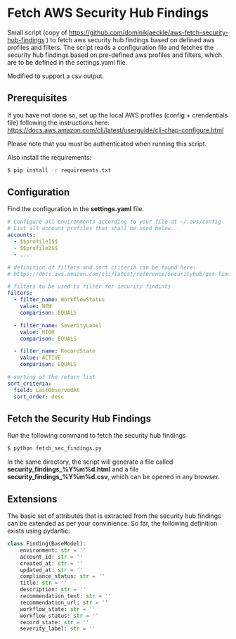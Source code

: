 # Fetch AWS Security Hub Findings

Small script (copy of https://github.com/dominikjaeckle/aws-fetch-security-hub-findings ) to fetch aws security hub findings based on defined aws profiles and filters. The script reads a configuration file and fetches the security hub findings based on pre-defined aws profiles and filters, which are to be defined in the settings.yaml file. 

Modified to support a csv output.

## Prerequisites
If you have not done so, set up the local AWS profiles (config + crendentials file) following the instructions here: https://docs.aws.amazon.com/cli/latest/userguide/cli-chap-configure.html 

Please note that you must be authenticated when running this script. 

Also install the requirements:
```bash
$ pip install -r requirements.txt
```

## Configuration
Find the configuration in the **settings.yaml** file.
```yaml
# Configure all environments according to your file at ~/.aws/config
# List all account profiles that shall be used below.
accounts:
  - $$profile1$$
  - $$profile2$$
  - ...

# definition of filters and sort criteria can be found here:
# https://docs.aws.amazon.com/cli/latest/reference/securityhub/get-findings.html

# filters to be used to filter for security findints
filters:
  - filter_name: WorkflowStatus
    value: NEW
    comparison: EQUALS

  - filter_name: SeverityLabel
    value: HIGH
    comparison: EQUALS

  - filter_name: RecordState
    value: ACTIVE
    comparison: EQUALS

# sorting of the return list
sort_criteria:
  field: LastObservedAt
  sort_order: desc
```

## Fetch the Security Hub Findings
Run the following command to fetch the security hub findings
```bash
$ python fetch_sec_findings.py
```

In the same directory, the script will generate a file called **security_findings_%Y%m%d.html** and a file **security_findings_%Y%m%d.csv**, which can be opened in any browser. 

## Extensions
The basic set of attributes that is extracted from the security hub findings can be extended as per your convinience. So far, the following definition exists using pydantic:

```python
class Finding(BaseModel):
    environment: str = ''
    account_id: str = ''
    created_at: str = ''
    updated_at: str = ''
    compliance_status: str = ''
    title: str = ''
    description: str = ''
    recommendation_text: str = ''
    recommendation_url: str = ''
    workflow_state: str = ''
    workflow_status: str = ''
    record_state: str = ''
    severity_label: str = ''
```